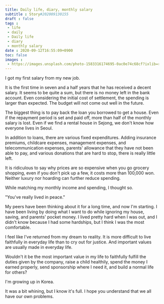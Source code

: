 ```yaml
---
title: Daily life, diary, monthly salary
subtitle : Story#202009130155
draft : false
tags :
 - life
 - daily
 - Daily life
 - diary
 - monthly salary
date : 2020-09-12T16:55:09+0900
toc: false
images : 
 - https://images.unsplash.com/photo-1583316174695-0ac0e74c68cf?ixlib=rb-1.2.1&q=80&fm=jpg&crop=entropy&cs=tinysrgb&w=1080&fit=max&ixid=eyJhcHBfaWQiOjE1NTU0OX0
---
```


I got my first salary from my new job.  

It is the first time in seven and a half years that he has received a decent salary. It seems to be quite a sum, but there is no money left in the bank account. Even considering the initial cost of settlement, the spending is larger than expected. The budget will not come out well in the future.  

The biggest thing is to pay back the loan you borrowed to get a house. Even if the repayment period is set and paid off, more than half of the monthly salary is lost. Even if we find a rental house in Sejong, we don't know how everyone lives in Seoul.  

In addition to loans, there are various fixed expenditures. Adding insurance premiums, childcare expenses, management expenses, and telecommunication expenses, parents' allowance that they have not been able to pay, and various donations that are hard to stop, there is really little left.  

It is ridiculous to say why prices are so expensive when you go grocery shopping, even if you don't pick up a few, it costs more than 100,000 won. Neither luxury nor hoarding can further reduce spending.  

While matching my monthly income and spending, I thought so.  

"You've really lived in peace."  

My peers have been thinking about it for a long time, and now I'm starting. I have been living by doing what I want to do while ignoring my house, saving, and parents' pocket money. I lived pretty hard when I was out, and I didn't know because I had some hardships, but I think I was the most comfortable.  

I feel like I've returned from my dream to reality. It is more difficult to live faithfully in everyday life than to cry out for justice. And important values are usually made in everyday life.  

Wouldn't it be the most important value in my life to faithfully fulfill the duties given by the company, raise a child healthily, spend the money I earned properly, send sponsorship where I need it, and build a normal life for others?  

I'm growing up in Korea.  

It was a bit whining, but I know it's full. I hope you understand that we all have our own problems.  

